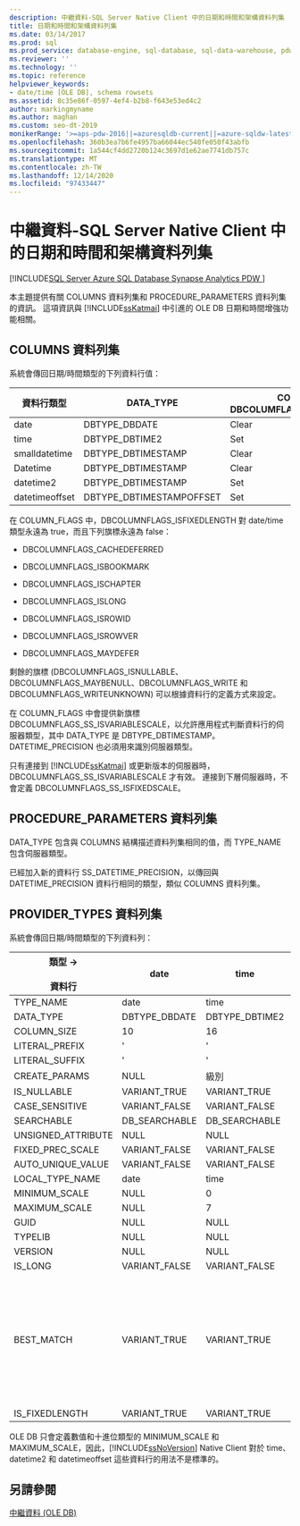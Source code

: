 ```yaml
---
description: 中繼資料-SQL Server Native Client 中的日期和時間和架構資料列集
title: 日期和時間和架構資料列集
ms.date: 03/14/2017
ms.prod: sql
ms.prod_service: database-engine, sql-database, sql-data-warehouse, pdw
ms.reviewer: ''
ms.technology: ''
ms.topic: reference
helpviewer_keywords:
- date/time [OLE DB], schema rowsets
ms.assetid: 8c35e86f-0597-4ef4-b2b8-f643e53ed4c2
author: markingmyname
ms.author: maghan
ms.custom: seo-dt-2019
monikerRange: '>=aps-pdw-2016||=azuresqldb-current||=azure-sqldw-latest||>=sql-server-2016||>=sql-server-linux-2017||=azuresqldb-mi-current'
ms.openlocfilehash: 360b3ea7b6fe4957ba66044ec540fe050f43abfb
ms.sourcegitcommit: 1a544cf4dd2720b124c3697d1e62ae7741db757c
ms.translationtype: MT
ms.contentlocale: zh-TW
ms.lasthandoff: 12/14/2020
ms.locfileid: "97433447"
---
```

# <a name="metadata---date-and-time-and-schema-rowsets-in-sql-server-native-client"></a>中繼資料-SQL Server Native Client 中的日期和時間和架構資料列集
[!INCLUDE[SQL Server Azure SQL Database Synapse Analytics PDW ](../../includes/applies-to-version/sql-asdb-asdbmi-asa-pdw.md)]

  本主題提供有關 COLUMNS 資料列集和 PROCEDURE_PARAMETERS 資料列集的資訊。 這項資訊與 [!INCLUDE[ssKatmai](../../includes/sskatmai-md.md)] 中引進的 OLE DB 日期和時間增強功能相關。  
  
## <a name="columns-rowset"></a>COLUMNS 資料列集  
 系統會傳回日期/時間類型的下列資料行值：  
  
|資料行類型|DATA_TYPE|COLUMN_FLAGS、DBCOLUMFLAGS_SS_ISVARIABLESCALE|DATETIME_PRECISION|  
|-----------------|----------------|------------------------------------------------------|-------------------------|  
|date|DBTYPE_DBDATE|Clear|0|  
|time|DBTYPE_DBTIME2|Set|0..7|  
|smalldatetime|DBTYPE_DBTIMESTAMP|Clear|0|  
|Datetime|DBTYPE_DBTIMESTAMP|Clear|3|  
|datetime2|DBTYPE_DBTIMESTAMP|Set|0..7|  
|datetimeoffset|DBTYPE_DBTIMESTAMPOFFSET|Set|0..7|  
  
 在 COLUMN_FLAGS 中，DBCOLUMNFLAGS_ISFIXEDLENGTH 對 date/time 類型永遠為 true，而且下列旗標永遠為 false：  
  
-   DBCOLUMNFLAGS_CACHEDEFERRED  
  
-   DBCOLUMNFLAGS_ISBOOKMARK  
  
-   DBCOLUMNFLAGS_ISCHAPTER  
  
-   DBCOLUMNFLAGS_ISLONG  
  
-   DBCOLUMNFLAGS_ISROWID  
  
-   DBCOLUMNFLAGS_ISROWVER  
  
-   DBCOLUMNFLAGS_MAYDEFER  
  
 剩餘的旗標 (DBCOLUMNFLAGS_ISNULLABLE、DBCOLUMNFLAGS_MAYBENULL、DBCOLUMNFLAGS_WRITE 和 DBCOLUMNFLAGS_WRITEUNKNOWN) 可以根據資料行的定義方式來設定。  
  
 在 COLUMN_FLAGS 中會提供新旗標 DBCOLUMNFLAGS_SS_ISVARIABLESCALE，以允許應用程式判斷資料行的伺服器類型，其中 DATA_TYPE 是 DBTYPE_DBTIMESTAMP。 DATETIME_PRECISION 也必須用來識別伺服器類型。  
  
 只有連接到 [!INCLUDE[ssKatmai](../../includes/sskatmai-md.md)] 或更新版本的伺服器時，DBCOLUMNFLAGS_SS_ISVARIABLESCALE 才有效。 連接到下層伺服器時，不會定義 DBCOLUMNFLAGS_SS_ISFIXEDSCALE。  
  
## <a name="procedure_parameters-rowset"></a>PROCEDURE_PARAMETERS 資料列集  
 DATA_TYPE 包含與 COLUMNS 結構描述資料列集相同的值，而 TYPE_NAME 包含伺服器類型。  
  
 已經加入新的資料行 SS_DATETIME_PRECISION，以傳回與 DATETIME_PRECISION 資料行相同的類型，類似 COLUMNS 資料列集。  
  
## <a name="provider_types-rowset"></a>PROVIDER_TYPES 資料列集  
 系統會傳回日期/時間類型的下列資料列：  
  
|類型 -><br /><br /> 資料行|date|time|smalldatetime|Datetime|datetime2|datetimeoffset|  
|--------------------------|----------|----------|-------------------|--------------|---------------|--------------------|  
|TYPE_NAME|date|time|smalldatetime|Datetime|datetime2|datetimeoffset|  
|DATA_TYPE|DBTYPE_DBDATE|DBTYPE_DBTIME2|DBTYPE_DBTIMESTAMP|DBTYPE_DBTIMESTAMP|DBTYPE_DBTIMESTAMP|DBTYPE_DBTIMESTAMPOFFSET|  
|COLUMN_SIZE|10|16|16|23|27|34|  
|LITERAL_PREFIX|'|'|'|'|'|'|  
|LITERAL_SUFFIX|'|'|'|'|'|'|  
|CREATE_PARAMS|NULL|級別|NULL|NULL|級別|級別|  
|IS_NULLABLE|VARIANT_TRUE|VARIANT_TRUE|VARIANT_TRUE|VARIANT_TRUE|VARIANT_TRUE|VARIANT_TRUE|  
|CASE_SENSITIVE|VARIANT_FALSE|VARIANT_FALSE|VARIANT_FALSE|VARIANT_FALSE|VARIANT_FALSE|VARIANT_FALSE|  
|SEARCHABLE|DB_SEARCHABLE|DB_SEARCHABLE|DB_SEARCHABLE|DB_SEARCHABLE|DB_SEARCHABLE|DB_SEARCHABLE|  
|UNSIGNED_ATTRIBUTE|NULL|NULL|NULL|NULL|NULL|NULL|  
|FIXED_PREC_SCALE|VARIANT_FALSE|VARIANT_FALSE|VARIANT_FALSE|VARIANT_FALSE|VARIANT_FALSE|VARIANT_FALSE|  
|AUTO_UNIQUE_VALUE|VARIANT_FALSE|VARIANT_FALSE|VARIANT_FALSE|VARIANT_FALSE|VARIANT_FALSE|VARIANT_FALSE|  
|LOCAL_TYPE_NAME|date|time|smalldatetime|Datetime|datetime2|datetimeoffset|  
|MINIMUM_SCALE|NULL|0|NULL|NULL|0|0|  
|MAXIMUM_SCALE|NULL|7|NULL|NULL|7|7|  
|GUID|NULL|NULL|NULL|NULL|NULL|NULL|  
|TYPELIB|NULL|NULL|NULL|NULL|NULL|NULL|  
|VERSION|NULL|NULL|NULL|NULL|NULL|NULL|  
|IS_LONG|VARIANT_FALSE|VARIANT_FALSE|VARIANT_FALSE|VARIANT_FALSE|VARIANT_FALSE|VARIANT_FALSE|  
|BEST_MATCH|VARIANT_TRUE|VARIANT_TRUE|VARIANT_TRUE|除非下列其中之一是 true，否則為 VARIANT_TRUE：<br /><br /> 這是連接到下層伺服器的用戶端。<br /><br /> 資料類型相容性連接屬性會指定等於 80 的相容性層級。|除非下列其中之一是 true，否則為 VARIANT_TRUE：<br /><br /> 這是連接到下層伺服器的用戶端。<br /><br /> 資料類型相容性連接屬性會指定等於 80 的相容性層級。|VARIANT_TRUE|  
|IS_FIXEDLENGTH|VARIANT_TRUE|VARIANT_TRUE|VARIANT_TRUE|VARIANT_TRUE|VARIANT_TRUE|VARIANT_TRUE|  
  
 OLE DB 只會定義數值和十進位類型的 MINIMUM_SCALE 和 MAXIMUM_SCALE，因此，[!INCLUDE[ssNoVersion](../../includes/ssnoversion-md.md)] Native Client 對於 time、datetime2 和 datetimeoffset 這些資料行的用法不是標準的。  
  
## <a name="see-also"></a>另請參閱  
 [中繼資料 &#40;OLE DB&#41;](./data-type-support-for-ole-db-date-and-time-improvements.md)  
  
